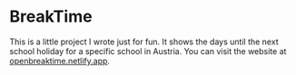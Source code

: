 # BreakTime

This is a little project I wrote just for fun. It shows the days until the next school holiday for a specific school in Austria.
You can visit the website at [openbreaktime.netlify.app](https://openbreaktime.netlify.app/).
